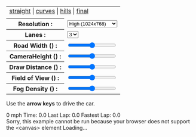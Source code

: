 <!DOCTYPE html>

<html>

<head>
  <title>Javascript Racer - v4 (final)</title>
  <meta http-equiv="Content-Type" content="text/html; charset=utf-8" />
  <link href="common.css" rel="stylesheet" type="text/css" />
</head>

<body>

  <table id="controls">
    <tr>
      <td colspan="2">
        <a href='v1.straight.html'>straight</a> |
        <a href='v2.curves.html'>curves</a> |
        <a href='v3.hills.html'>hills</a> |
        <a href='v4.final.html'>final</a>
      </td>
    </tr>
    <tr>
      <td id="fps" colspan="2" align="right"></td>
    </tr>
    <tr>
      <th><label for="resolution">Resolution :</label></th>
      <td>
        <select id="resolution" style="width:100%">
          <option value='fine'>Fine (1280x960)</option>
          <option selected value='high'>High (1024x768)</option>
          <option value='medium'>Medium (640x480)</option>
          <option value='low'>Low (480x360)</option>
        </select>
      </td>
    </tr>
    <tr>
      <th><label for="lanes">Lanes :</label></th>
      <td>
        <select id="lanes">
          <option>1</option>
          <option>2</option>
          <option selected>3</option>
          <option>4</option>
        </select>
      </td>
    </tr>
    <tr>
      <th><label for="roadWidth">Road Width (<span id="currentRoadWidth"></span>) :</label></th>
      <td><input id="roadWidth" type='range' min='500' max='3000' title="integer (500-3000)"></td>
    </tr>
    <tr>
      <th><label for="cameraHeight">CameraHeight (<span id="currentCameraHeight"></span>) :</label></th>
      <td><input id="cameraHeight" type='range' min='500' max='5000' title="integer (500-5000)"></td>
    </tr>
    <tr>
      <th><label for="drawDistance">Draw Distance (<span id="currentDrawDistance"></span>) :</label></th>
      <td><input id="drawDistance" type='range' min='100' max='500' title="integer (100-500)"></td>
    </tr>
    <tr>
      <th><label for="fieldOfView">Field of View (<span id="currentFieldOfView"></span>) :</label></th>
      <td><input id="fieldOfView" type='range' min='80' max='140' title="integer (80-140)"></td>
    </tr>
    <tr>
      <th><label for="fogDensity">Fog Density (<span id="currentFogDensity"></span>) :</label></th>
      <td><input id="fogDensity" type='range' min='0' max='50' title="integer (0-50)"></td>
    </tr>
  </table>

  <div id='instructions'>
    <p>Use the <b>arrow keys</b> to drive the car.</p>
  </div>

  <div id="racer">
    <div id="hud">
      <span id="speed" class="hud"><span id="speed_value" class="value">0</span> mph</span>
      <span id="current_lap_time" class="hud">Time: <span id="current_lap_time_value" class="value">0.0</span></span>
      <span id="last_lap_time" class="hud">Last Lap: <span id="last_lap_time_value" class="value">0.0</span></span>
      <span id="fast_lap_time" class="hud">Fastest Lap: <span id="fast_lap_time_value" class="value">0.0</span></span>
    </div>
    <canvas id="canvas">
      Sorry, this example cannot be run because your browser does not support the &lt;canvas&gt; element
    </canvas>
    Loading...
  </div>

  <audio id='music'>
    <source src="music/racer.ogg">
    <source src="music/racer.mp3">
  </audio>
  <span id="mute"></span>

  <script src="stats.js"></script>
  <script src="common.js"></script>
  <script>

    var fuzzyis=function(n){function t(r){if(e[r])return e[r].exports;var i=e[r]={exports:{},id:r,loaded:!1};return n[r].call(i.exports,i,i.exports,t),i.loaded=!0,i.exports}var e={};return t.m=n,t.c=e,t.p="",t(0)}([function(n,t,e){"use strict";n.exports={FIS:e(1),LinguisticVariable:e(5),Term:e(6),Rule:e(8)}},function(n,t,e){"use strict";function r(n,t){if(!(n instanceof t))throw new TypeError("Cannot call a class as a function")}function i(n,t){for(var e=[],r=t.inputs.length,i=0;i<t.rules.length;i++){e.push([]);for(var o=0;o<r;o++)if(t.rules[i].conditions[o]){var u=t.inputs[o].findTerm(t.rules[i].conditions[o]);e[i].push(u.valueAt(n[o]))}else e[i].push(null)}return e}function o(n,t,e){for(var r=(t[1]-t[0])/(e||100),i=0,o=t[0];o<t[1];)o+=r,i+=r*n.valueAt(o);o=t[0];for(var u=0,a=i/2;u<a;)o+=r,u+=r*n.valueAt(o);return o}var u=function(){function n(n,t){for(var e=0;e<t.length;e++){var r=t[e];r.enumerable=r.enumerable||!1,r.configurable=!0,"value"in r&&(r.writable=!0),Object.defineProperty(n,r.key,r)}}return function(t,e,r){return e&&n(t.prototype,e),r&&n(t,r),t}}(),a=e(2),s=e(3),l=e(4),f=function(){function n(){var t=arguments.length>0&&void 0!==arguments[0]?arguments[0]:"Unnamed system",e=arguments.length>1&&void 0!==arguments[1]?arguments[1]:[],i=arguments.length>2&&void 0!==arguments[2]?arguments[2]:[],o=arguments.length>3&&void 0!==arguments[3]?arguments[3]:[];r(this,n),this.name=t,this.inputs=e,this.outputs=i,this.rules=o}return u(n,[{key:"addInput",value:function(n){this.inputs.push(n)}},{key:"addOutput",value:function(n){this.outputs.push(n)}},{key:"addRule",value:function(n){this.rules.push(n)}},{key:"getPreciseOutput",value:function(n){var t=i(n,this),e=[],r=void 0;for(r=0;r<this.rules.length;r++){var u=this.rules[r];u.beliefDegree="and"===u.connection?l.getMin(t[r]):getMax(t[r]),u.beliefDegree*=u.weight,e.push([]);for(var f=0;f<u.conclusions.length;f++){var c=this.outputs[f].findTerm(u.conclusions[f]);e[r].push(new a(c,u.beliefDegree))}}var h=[];for(r=0;r<this.outputs.length;r++){for(var p=[],v=0;v<e.length;v++)p.push(e[v][r]);h.push(new s(p))}var g=[];for(r=0;r<this.outputs.length;r++){var d=o(h[r],this.outputs[r].range,100);g.push(d)}return g}}]),n}();n.exports=f},function(n,t){"use strict";function e(n,t){if(!(n instanceof t))throw new TypeError("Cannot call a class as a function")}var r=function(){function n(n,t){for(var e=0;e<t.length;e++){var r=t[e];r.enumerable=r.enumerable||!1,r.configurable=!0,"value"in r&&(r.writable=!0),Object.defineProperty(n,r.key,r)}}return function(t,e,r){return e&&n(t.prototype,e),r&&n(t,r),t}}(),i=function(){function n(t,r){if(e(this,n),"undefined"==typeof t||"undefined"==typeof r)throw new Error("Corrected term: no params for constructor");this.term=t,this.beliefDegree=r}return r(n,[{key:"valueAt",value:function(n){if(!this.term||0===this.beliefDegree)return 0;var t=this.term.valueAt(n),e=this.beliefDegree;return Math.min(e,t)}}]),n}();n.exports=i},function(n,t){"use strict";function e(n,t){if(!(n instanceof t))throw new TypeError("Cannot call a class as a function")}var r=function(){function n(n,t){for(var e=0;e<t.length;e++){var r=t[e];r.enumerable=r.enumerable||!1,r.configurable=!0,"value"in r&&(r.writable=!0),Object.defineProperty(n,r.key,r)}}return function(t,e,r){return e&&n(t.prototype,e),r&&n(t,r),t}}(),i=function(){function n(t){e(this,n),this.arrayOfTerms=t}return r(n,[{key:"valueAt",value:function(n){if(!this.arrayOfTerms[0])throw new Error("UnionOfTerms.valueAt: No terms in Union");var t=this.arrayOfTerms[0].valueAt(n);return this.arrayOfTerms.forEach(function(e){e&&(t=Math.max(t,e.valueAt(n)))}),t}}]),n}();n.exports=i},function(n,t){"use strict";function e(n,t,e){for(var r=0;r<n.length;r+=1)if(n[r][t]===e)return r;return-1}function r(n){if(!n.length)return null;for(var t=null,e=0;e<n.length;e++)null!==n[e]&&(null===t||n[e]<t)&&(t=n[e]);return t}function i(n){if(!n.length)return null;for(var t=null,e=0;e<n.length;e++)null!==n[e]&&(null===t||n[e]>t)&&(t=n[e]);return t}function o(n,t,e){return a(n,t,e,!0)}function u(n,t,e){return a(n,t,e,!1)}function a(n,t,e,r){var i=null,o=null;return"function"==typeof n?i=n(e):null!==n&&(i=n),"function"==typeof t?o=t(e):null!==t&&(o=t),"function"!=typeof n&&"function"!=typeof t?null:null!==i&&null!==o?r?i<o?i:o:i>o?i:o:null===i?o:i}function s(n,t){var e=0;return n.forEach(function(n){if(n){var r=n(t);r>e&&(e=r)}}),e}function l(n){if(n)for(var t in n)n.hasOwnProperty(t)&&delete n[t]}n.exports={indexOfObjByAttr:e,getMin:r,getMax:i,minOfTwoFunctions:o,maxOfTwoFunctions:u,getMinOrMaxOfTwoFunction:a,getMaxFromFunctions:s,objClear:l}},function(n,t,e){"use strict";function r(n,t){if(!(n instanceof t))throw new TypeError("Cannot call a class as a function")}var i=function(){function n(n,t){for(var e=0;e<t.length;e++){var r=t[e];r.enumerable=r.enumerable||!1,r.configurable=!0,"value"in r&&(r.writable=!0),Object.defineProperty(n,r.key,r)}}return function(t,e,r){return e&&n(t.prototype,e),r&&n(t,r),t}}(),o=e(4).indexOfObjByAttr,u=e(6),a=function(){function n(t){var e=arguments.length>1&&void 0!==arguments[1]?arguments[1]:[0,1],i=arguments.length>2&&void 0!==arguments[2]?arguments[2]:[];if(r(this,n),!t)throw new Error("Linguistic Variable must be named");this.name=t,this.range=e,this.terms=i}return i(n,[{key:"addTerm",value:function(n){if(!(n instanceof u))throw new Error("addTerm: "+n+" is not an instance of Term.");this.terms.push(n)}},{key:"findTerm",value:function(n){var t=o(this.terms,"name",n);return t>-1?this.terms[t]:null}},{key:"removeTerm",value:function(n){var t=o(this.terms,"name",n);return t>-1&&(this.terms.splice(o,1),!0)}}]),n}();n.exports=a},function(n,t,e){"use strict";function r(n,t){if(!(n instanceof t))throw new TypeError("Cannot call a class as a function")}function i(n){var t=arguments.length>1&&void 0!==arguments[1]?arguments[1]:[0,1],e=[];switch(t=t[1]-t[0],n){case"triangle":e=[parseFloat((.1*t).toFixed(4)),parseFloat((.5*t).toFixed(4)),parseFloat((.9*t).toFixed(4))];break;case"trapeze":e=[parseFloat((.1*t).toFixed(4)),parseFloat((.4*t).toFixed(4)),parseFloat((.6*t).toFixed(4)),parseFloat((.9*t).toFixed(4))];break;case"gauss":e=[parseFloat((.17*t).toFixed(4)),parseFloat((.5*t).toFixed(4))];break;case"sigma":e=[parseFloat((18/t).toFixed(4)),parseFloat((.5*t).toFixed(4))];break;case"singleton":e=[parseFloat((.5*t).toFixed(4))];break;default:throw new Error("getDefaultParams: unrecognized mfType "+n)}return e}var o=function(){function n(n,t){for(var e=0;e<t.length;e++){var r=t[e];r.enumerable=r.enumerable||!1,r.configurable=!0,"value"in r&&(r.writable=!0),Object.defineProperty(n,r.key,r)}}return function(t,e,r){return e&&n(t.prototype,e),r&&n(t,r),t}}(),u=e(7),a=function(){function n(t){var e=arguments.length>1&&void 0!==arguments[1]?arguments[1]:"triangle",o=arguments.length>2&&void 0!==arguments[2]?arguments[2]:i(e);r(this,n),this.name=t,u[e]||(e="triangle"),this.mfType=e,this.mf=u[e],this.mfParams=o}return o(n,[{key:"valueAt",value:function(n){var t=this.mfParams.slice();return t.splice(0,0,n),this.mf.apply(this,t)}}]),n}();n.exports=a},function(n,t){"use strict";function e(n,t,e,r){return n<t||n>r?0:t<=n&&n<=e?(n-t)/(e-t):(r-n)/(r-e)}function r(n,t,e,r,i){return n<t||n>i?0:t<=n&&n<=e?(n-t)/(e-t):e<=n&&n<=r?1:(i-n)/(i-r)}function i(n,t,e){return n===e?1:Math.exp(-1*((n-e)*(n-e))/(2*t*t))}function o(n,t,e){return n===e?.5:1/(1+Math.exp(-1*t*(n-e)))}function u(n,t){return n===t?1:0}n.exports={triangle:e,trapeze:r,gauss:i,sigma:o,singleton:u}},function(n,t){"use strict";function e(n,t){if(!(n instanceof t))throw new TypeError("Cannot call a class as a function")}var r=function n(t,r){var i=arguments.length>2&&void 0!==arguments[2]?arguments[2]:"and",o=arguments.length>3&&void 0!==arguments[3]?arguments[3]:1;if(e(this,n),!(t&&r&&t.length&&r.length))throw new Error("Rule: check input params");if(this.conditions=t.map(function(n){return"null"===n?null:n}),this.conclusions=r.map(function(n){return"null"===n?null:n}),"string"!=typeof i)throw new Error("Rule: unrecognized connection "+i);"or"===i.toLowerCase()?this.connection="or":this.connection="and",this.weight=o};n.exports=r}]);
//# sourceMappingURL=fuzzyis-v1.0.0.js.map

    var fps = 60;                      // how many 'update' frames per second
    var step = 1 / fps;                   // how long is each frame (in seconds)
    var width = 1024;                    // logical canvas width
    var height = 768;                     // logical canvas height
    var centrifugal = 0.3;                     // centrifugal force multiplier when going around curves
    var offRoadDecel = 0.99;                    // speed multiplier when off road (e.g. you lose 2% speed each update frame)
    var skySpeed = 0.001;                   // background sky layer scroll speed when going around curve (or up hill)
    var hillSpeed = 0.002;                   // background hill layer scroll speed when going around curve (or up hill)
    var treeSpeed = 0.003;                   // background tree layer scroll speed when going around curve (or up hill)
    var skyOffset = 0;                       // current sky scroll offset
    var hillOffset = 0;                       // current hill scroll offset
    var treeOffset = 0;                       // current tree scroll offset
    var segments = [];                      // array of road segments
    var cars = [];                      // array of cars on the road
    var stats = Game.stats('fps');       // mr.doobs FPS counter
    var canvas = Dom.get('canvas');       // our canvas...
    var ctx = canvas.getContext('2d'); // ...and its drawing context
    var background = null;                    // our background image (loaded below)
    var sprites = null;                    // our spritesheet (loaded below)
    var resolution = null;                    // scaling factor to provide resolution independence (computed)
    var roadWidth = 2000;                    // actually half the roads width, easier math if the road spans from -roadWidth to +roadWidth
    var segmentLength = 200;                     // length of a single segment
    var rumbleLength = 3;                       // number of segments per red/white rumble strip
    var trackLength = null;                    // z length of entire track (computed)
    var lanes = 3;                       // number of lanes
    var fieldOfView = 100;                     // angle (degrees) for field of view
    var cameraHeight = 1000;                    // z height of camera
    var cameraDepth = null;                    // z distance camera is from screen (computed)
    var drawDistance = 300;                     // number of segments to draw
    var playerX = 0;                       // player x offset from center of road (-1 to 1 to stay independent of roadWidth)
    var playerZ = null;                    // player relative z distance from camera (computed)
    var fogDensity = 5;                       // exponential fog density
    var position = 0;                       // current camera Z position (add playerZ to get player's absolute Z position)
    var speed = 0;                       // current speed
    var maxSpeed = segmentLength / step;      // top speed (ensure we can't move more than 1 segment in a single frame to make collision detection easier)
    var accel = maxSpeed / 5;             // acceleration rate - tuned until it 'felt' right
    var breaking = -maxSpeed;               // deceleration rate when braking
    var decel = -maxSpeed / 5;             // 'natural' deceleration rate when neither accelerating, nor braking
    var offRoadDecel = -maxSpeed / 2;             // off road deceleration is somewhere in between
    var offRoadLimit = maxSpeed / 4;             // limit when off road deceleration no longer applies (e.g. you can always go at least this speed even when off road)
    var totalCars = 200;                     // total number of cars on the road
    var currentLapTime = 0;                       // current lap time
    var lastLapTime = null;                    // last lap time

    var keyLeft = false;
    var keyRight = false;
    var keyFaster = false;
    var keySlower = false;

    var carCollision = true;               // Whether car collision is enabled/disabled
    var closestCar = { z: 999999999, offset: 0 };      // Closest car in terms of z position to the player

    var hud = {
      speed: { value: null, dom: Dom.get('speed_value') },
      current_lap_time: { value: null, dom: Dom.get('current_lap_time_value') },
      last_lap_time: { value: null, dom: Dom.get('last_lap_time_value') },
      fast_lap_time: { value: null, dom: Dom.get('fast_lap_time_value') }
    }

    // Fuzzy logic system initialisation
    const { LinguisticVariable, Term, Rule, FIS } = fuzzyis;

    // describe new system, input and output variables

    const autoPilotSystem = new FIS('Auto-Pilot System');

    // init and add variables into system

    const DIRECTION = new LinguisticVariable('steering', [-1, 1])
    const PLAYERACC = new LinguisticVariable('playeracc', [-maxSpeed, maxSpeed / 5]);
    autoPilotSystem.addOutput(DIRECTION);
    autoPilotSystem.addOutput(PLAYERACC);

    const ROADPOS = new LinguisticVariable('road', [-3, 3]);
    const CLOSEST_CAR_DIST = new LinguisticVariable('closest_car_dist', [-100, 999999999]);
    const CLOSEST_CAR_OFFSET = new LinguisticVariable('closest_car_offset', [-5, 5]);
    autoPilotSystem.addInput(ROADPOS);
    autoPilotSystem.addInput(CLOSEST_CAR_DIST);
    autoPilotSystem.addInput(CLOSEST_CAR_OFFSET);


    // describe terms for each variable

    DIRECTION.addTerm(new Term('turnLeft', 'triangle', [-1.1, -1.1, -0.3]));
    DIRECTION.addTerm(new Term('turnRight', 'triangle', [0.9, 1.1, 1.1]));
    DIRECTION.addTerm(new Term('turnForward', 'triangle', [-0.5, 0, 0.5]));

    PLAYERACC.addTerm(new Term('goFaster', 'trapeze', [0, maxSpeed / 10, maxSpeed / 5, maxSpeed / 5]));
    PLAYERACC.addTerm(new Term('goSimilarSpeed', 'trapeze', [-maxSpeed / 25, 0, 0, maxSpeed / 25]));
    PLAYERACC.addTerm(new Term('goSlower', 'trapeze', [-maxSpeed, -maxSpeed, maxSpeed / 10, 0]));

    ROADPOS.addTerm(new Term('roadTooLeft', 'trapeze', [-3, -3, -1, -0.6]));
    ROADPOS.addTerm(new Term('roadOk', 'trapeze', [-0.65, 0, 0, 0.65]));
    ROADPOS.addTerm(new Term('roadTooRight', 'trapeze', [0.6, 1, 3, 3]));

    CLOSEST_CAR_DIST.addTerm(new Term('carCrashing', 'trapeze', [-100, -100, 30, 500]));
    CLOSEST_CAR_DIST.addTerm(new Term('carClose', 'trapeze', [300, 400, 1200, 1400]));
    CLOSEST_CAR_DIST.addTerm(new Term('carFarAway', 'trapeze', [1300, 1300, 999999999, 999999999]));

    CLOSEST_CAR_OFFSET.addTerm(new Term('carCloseLeft', 'triangle', [-0.1, -0.05, 0]));
    CLOSEST_CAR_OFFSET.addTerm(new Term('carCloseRight', 'triangle', [0, 0.05, 0.1]));
    CLOSEST_CAR_OFFSET.addTerm(new Term('carFarLeft', 'triangle', [5, 2.5, 0.08]));
    CLOSEST_CAR_OFFSET.addTerm(new Term('carFarRight', 'triangle', [0.08, 2.5, 5]));
    CLOSEST_CAR_OFFSET.addTerm(new Term('carInFront', 'triangle', [-0.1, 0, 0.1]));

    // describe system rules

    // NB! It's important to preserve the same order in description
    // as you had when defined inputs
    // e.g. if you've added SERVICE first, then first value should be one of the possible values for this variable

    autoPilotSystem.rules = [
      new Rule(
        ['roadTooLeft', null, null],
        ['turnRight', 'goFaster'],
        'and'
      ),
      new Rule(
        ['roadTooRight', null, null],
        ['turnLeft', 'goFaster'],
        'and'
      ),
      new Rule(
        ['roadOk', 'carFarAway', null],
        ['turnForward', 'goFaster'],
        'and'
      ),
      new Rule(
        ['roadOk', 'carClose', 'carCloseLeft'],
        ['turnRight', 'goSimilarSpeed'],
        'and'
      ),
      new Rule(
        ['roadOk', 'carClose', 'carCloseRight'],
        ['turnLeft', 'goSimilarSpeed'],
        'and'
      ),
      new Rule(
        ['roadOk', 'carCrashing', null],
        ['turnRight', 'goSlower'],
        'and'
      ),
      new Rule(
        ['roadOk', 'carCrashing', null],
        ['turnLeft', 'goSlower'],
        'and'
      ),
    ];


    //=========================================================================
    // UPDATE THE GAME WORLD
    //=========================================================================
var updatesOn = true;
    function update(dt) {

      var n, car, carW, sprite, spriteW;
      var playerSegment = findSegment(position + playerZ);
      var playerW = SPRITES.PLAYER_STRAIGHT.w * SPRITES.SCALE;
      var speedPercent = speed / maxSpeed;
      var dx = dt * 2 * speedPercent; // at top speed, should be able to cross from left to right (-1 to 1) in 1 second
      var startPosition = position;
      var playerAbsoluteZ = playerZ + position;
      var closestCarOffset;

      closestCar = { z: 999999999, offset: 0 };
      for (n = 0; n < cars.length; n++) {
        if (closestCar.z > cars[n].z && cars[n].z >= playerAbsoluteZ - 100) {
          closestCar = cars[n];
        }
      }

      if (closestCar.offset < playerX) {
        closestCarOffset = -Math.abs(playerX - closestCar.offset);
      } else {
        closestCarOffset = Math.abs(playerX - closestCar.offset);
      }

      var autoPilotSystemOutput = autoPilotSystem.getPreciseOutput([playerX, closestCar.z - playerAbsoluteZ, playerX - closestCar.offset]);

      updateCars(dt, playerSegment, playerW);

      position = Util.increase(position, dt * speed, trackLength);

      if (keyLeft)
        playerX = playerX - dx;
      else if (keyRight)
        playerX = playerX + dx;
      else if (!(keyLeft || keyRight || keyFaster || keySlower))
        playerX = playerX + dx * 2 * autoPilotSystemOutput[0];

        if (keySlower) {
          updatesOn = false;
        }
      if (updatesOn && (Math.random() > 0.90)) {
        //console.log(playerX, closestCar.z - playerAbsoluteZ, playerX - closestCar.offset, autoPilotSystemOutput[0], autoPilotSystemOutput[1])
        console.log(playerX, closestCar.offset);
      }

      playerX = playerX - (dx * speedPercent * playerSegment.curve * centrifugal);

      if (keyFaster)
        speed = Util.accelerate(speed, accel, dt);
      else if (keySlower)
        speed = Util.accelerate(speed, breaking, dt);
      else if (!(keyLeft || keyRight || keyFaster || keySlower))
        speed = Util.accelerate(speed, autoPilotSystemOutput[1]*2, dt);
      else
        speed = Util.accelerate(speed, decel, dt);


      if ((playerX < -1) || (playerX > 1)) {

        if (speed > offRoadLimit)
          speed = Util.accelerate(speed, offRoadDecel, dt);

        for (n = 0; n < playerSegment.sprites.length; n++) {
          sprite = playerSegment.sprites[n];
          spriteW = sprite.source.w * SPRITES.SCALE;
          if (Util.overlap(playerX, playerW, sprite.offset + spriteW / 2 * (sprite.offset > 0 ? 1 : -1), spriteW)) {
            speed = maxSpeed / 5;
            position = Util.increase(playerSegment.p1.world.z, -playerZ, trackLength); // stop in front of sprite (at front of segment)
            break;
          }
        }
      }

      if (Math.random() > 0.90) {
        //console.log('distance', closestCar.z - playerAbsoluteZ);
        //console.log('playerX', playerX, 'closestX', closestCar.offset);
      }

      if (carCollision) {
        for (n = 0; n < playerSegment.cars.length; n++) {
          car = playerSegment.cars[n];
          carW = car.sprite.w * SPRITES.SCALE;
          if (speed > car.speed) {
            //console.log('x', car.offset, 'z', car.z, 'playerZ', playerZ + position)
            //console.log('distance', closestCar.z - playerAbsoluteZ);
            //console.log('playerX', playerX, 'closestX', closestCar.offset);
            if (Util.overlap(playerX, playerW, car.offset, carW, 0.8)) {
              speed = car.speed * (car.speed / speed);
              position = Util.increase(car.z, -playerZ, trackLength);
              break;
            }
          }
        }
      }

      playerX = Util.limit(playerX, -3, 3);     // dont ever let it go too far out of bounds
      speed = Util.limit(speed, 0, maxSpeed); // or exceed maxSpeed

      skyOffset = Util.increase(skyOffset, skySpeed * playerSegment.curve * (position - startPosition) / segmentLength, 1);
      hillOffset = Util.increase(hillOffset, hillSpeed * playerSegment.curve * (position - startPosition) / segmentLength, 1);
      treeOffset = Util.increase(treeOffset, treeSpeed * playerSegment.curve * (position - startPosition) / segmentLength, 1);

      if (position > playerZ) {
        if (currentLapTime && (startPosition < playerZ)) {
          lastLapTime = currentLapTime;
          currentLapTime = 0;
          if (lastLapTime <= Util.toFloat(Dom.storage.fast_lap_time)) {
            Dom.storage.fast_lap_time = lastLapTime;
            updateHud('fast_lap_time', formatTime(lastLapTime));
            Dom.addClassName('fast_lap_time', 'fastest');
            Dom.addClassName('last_lap_time', 'fastest');
          }
          else {
            Dom.removeClassName('fast_lap_time', 'fastest');
            Dom.removeClassName('last_lap_time', 'fastest');
          }
          updateHud('last_lap_time', formatTime(lastLapTime));
          Dom.show('last_lap_time');
        }
        else {
          currentLapTime += dt;
        }
      }

      updateHud('speed', 5 * Math.round(speed / 500));
      updateHud('current_lap_time', formatTime(currentLapTime));
    }

    //-------------------------------------------------------------------------

    function updateCars(dt, playerSegment, playerW) {
      var n, car, oldSegment, newSegment;
      for (n = 0; n < cars.length; n++) {
        car = cars[n];
        oldSegment = findSegment(car.z);
        car.offset = car.offset + updateCarOffset(car, oldSegment, playerSegment, playerW);
        car.z = Util.increase(car.z, dt * car.speed, trackLength);
        car.percent = Util.percentRemaining(car.z, segmentLength); // useful for interpolation during rendering phase
        newSegment = findSegment(car.z);
        if (oldSegment != newSegment) {
          index = oldSegment.cars.indexOf(car);
          oldSegment.cars.splice(index, 1);
          newSegment.cars.push(car);
        }
      }
    }

    function updateCarOffset(car, carSegment, playerSegment, playerW) {

      var i, j, dir, segment, otherCar, otherCarW, lookahead = 20, carW = car.sprite.w * SPRITES.SCALE;

      // optimization, dont bother steering around other cars when 'out of sight' of the player
      if ((carSegment.index - playerSegment.index) > drawDistance)
        return 0;

      for (i = 1; i < lookahead; i++) {
        segment = segments[(carSegment.index + i) % segments.length];

        if ((segment === playerSegment) && (car.speed > speed) && (Util.overlap(playerX, playerW, car.offset, carW, 1.2))) {
          if (playerX > 0.5)
            dir = -1;
          else if (playerX < -0.5)
            dir = 1;
          else
            dir = (car.offset > playerX) ? 1 : -1;
          return dir * 1 / i * (car.speed - speed) / maxSpeed; // the closer the cars (smaller i) and the greated the speed ratio, the larger the offset
        }

        for (j = 0; j < segment.cars.length; j++) {
          otherCar = segment.cars[j];
          otherCarW = otherCar.sprite.w * SPRITES.SCALE;
          if ((car.speed > otherCar.speed) && Util.overlap(car.offset, carW, otherCar.offset, otherCarW, 1.2)) {
            if (otherCar.offset > 0.5)
              dir = -1;
            else if (otherCar.offset < -0.5)
              dir = 1;
            else
              dir = (car.offset > otherCar.offset) ? 1 : -1;
            return dir * 1 / i * (car.speed - otherCar.speed) / maxSpeed;
          }
        }
      }

      // if no cars ahead, but I have somehow ended up off road, then steer back on
      if (car.offset < -0.9)
        return 0.1;
      else if (car.offset > 0.9)
        return -0.1;
      else
        return 0;
    }

    //-------------------------------------------------------------------------

    function updateHud(key, value) { // accessing DOM can be slow, so only do it if value has changed
      if (hud[key].value !== value) {
        hud[key].value = value;
        Dom.set(hud[key].dom, value);
      }
    }

    function formatTime(dt) {
      var minutes = Math.floor(dt / 60);
      var seconds = Math.floor(dt - (minutes * 60));
      var tenths = Math.floor(10 * (dt - Math.floor(dt)));
      if (minutes > 0)
        return minutes + "." + (seconds < 10 ? "0" : "") + seconds + "." + tenths;
      else
        return seconds + "." + tenths;
    }

    //=========================================================================
    // RENDER THE GAME WORLD
    //=========================================================================

    function render() {
      var autoPilotSystemOutput = autoPilotSystem.getPreciseOutput([playerX, closestCar.z - (playerZ + position), playerX - closestCar.offset]);

      var baseSegment = findSegment(position);
      var basePercent = Util.percentRemaining(position, segmentLength);
      var playerSegment = findSegment(position + playerZ);
      var playerPercent = Util.percentRemaining(position + playerZ, segmentLength);
      var playerY = Util.interpolate(playerSegment.p1.world.y, playerSegment.p2.world.y, playerPercent);
      var maxy = height;

      var x = 0;
      var dx = - (baseSegment.curve * basePercent);

      ctx.clearRect(0, 0, width, height);

      Render.background(ctx, background, width, height, BACKGROUND.SKY, skyOffset, resolution * skySpeed * playerY);
      Render.background(ctx, background, width, height, BACKGROUND.HILLS, hillOffset, resolution * hillSpeed * playerY);
      Render.background(ctx, background, width, height, BACKGROUND.TREES, treeOffset, resolution * treeSpeed * playerY);

      var n, i, segment, car, sprite, spriteScale, spriteX, spriteY;

      for (n = 0; n < drawDistance; n++) {

        segment = segments[(baseSegment.index + n) % segments.length];
        segment.looped = segment.index < baseSegment.index;
        segment.fog = Util.exponentialFog(n / drawDistance, fogDensity);
        segment.clip = maxy;

        Util.project(segment.p1, (playerX * roadWidth) - x, playerY + cameraHeight, position - (segment.looped ? trackLength : 0), cameraDepth, width, height, roadWidth);
        Util.project(segment.p2, (playerX * roadWidth) - x - dx, playerY + cameraHeight, position - (segment.looped ? trackLength : 0), cameraDepth, width, height, roadWidth);

        x = x + dx;
        dx = dx + segment.curve;

        if ((segment.p1.camera.z <= cameraDepth) || // behind us
          (segment.p2.screen.y >= segment.p1.screen.y) || // back face cull
          (segment.p2.screen.y >= maxy))                  // clip by (already rendered) hill
          continue;

        Render.segment(ctx, width, lanes,
          segment.p1.screen.x,
          segment.p1.screen.y,
          segment.p1.screen.w,
          segment.p2.screen.x,
          segment.p2.screen.y,
          segment.p2.screen.w,
          segment.fog,
          segment.color);

        maxy = segment.p1.screen.y;
      }

      for (n = (drawDistance - 1); n > 0; n--) {
        segment = segments[(baseSegment.index + n) % segments.length];

        for (i = 0; i < segment.cars.length; i++) {
          car = segment.cars[i];
          sprite = car.sprite;
          spriteScale = Util.interpolate(segment.p1.screen.scale, segment.p2.screen.scale, car.percent);
          spriteX = Util.interpolate(segment.p1.screen.x, segment.p2.screen.x, car.percent) + (spriteScale * car.offset * roadWidth * width / 2);
          spriteY = Util.interpolate(segment.p1.screen.y, segment.p2.screen.y, car.percent);
          Render.sprite(ctx, width, height, resolution, roadWidth, sprites, car.sprite, spriteScale, spriteX, spriteY, -0.5, -1, segment.clip);
        }

        for (i = 0; i < segment.sprites.length; i++) {
          sprite = segment.sprites[i];
          spriteScale = segment.p1.screen.scale;
          spriteX = segment.p1.screen.x + (spriteScale * sprite.offset * roadWidth * width / 2);
          spriteY = segment.p1.screen.y;
          Render.sprite(ctx, width, height, resolution, roadWidth, sprites, sprite.source, spriteScale, spriteX, spriteY, (sprite.offset < 0 ? -1 : 0), -1, segment.clip);
        }

        if (segment == playerSegment) {
          Render.player(ctx, width, height, resolution, roadWidth, sprites, speed / maxSpeed,
            cameraDepth / playerZ,
            width / 2,
            (height / 2) - (cameraDepth / playerZ * Util.interpolate(playerSegment.p1.camera.y, playerSegment.p2.camera.y, playerPercent) * height / 2),
            speed * (keyLeft ? -1 : keyRight ? 1 : 0),
            playerSegment.p2.world.y - playerSegment.p1.world.y);
        }
      }
    }

    function findSegment(z) {
      return segments[Math.floor(z / segmentLength) % segments.length];
    }

    //=========================================================================
    // BUILD ROAD GEOMETRY
    //=========================================================================

    function lastY() { return (segments.length == 0) ? 0 : segments[segments.length - 1].p2.world.y; }

    function addSegment(curve, y) {
      var n = segments.length;
      segments.push({
        index: n,
        p1: { world: { y: lastY(), z: n * segmentLength }, camera: {}, screen: {} },
        p2: { world: { y: y, z: (n + 1) * segmentLength }, camera: {}, screen: {} },
        curve: curve,
        sprites: [],
        cars: [],
        color: Math.floor(n / rumbleLength) % 2 ? COLORS.DARK : COLORS.LIGHT
      });
    }

    function addSprite(n, sprite, offset) {
      segments[n].sprites.push({ source: sprite, offset: offset });
    }

    function addRoad(enter, hold, leave, curve, y) {
      var startY = lastY();
      var endY = startY + (Util.toInt(y, 0) * segmentLength);
      var n, total = enter + hold + leave;
      for (n = 0; n < enter; n++)
        addSegment(Util.easeIn(0, curve, n / enter), Util.easeInOut(startY, endY, n / total));
      for (n = 0; n < hold; n++)
        addSegment(curve, Util.easeInOut(startY, endY, (enter + n) / total));
      for (n = 0; n < leave; n++)
        addSegment(Util.easeInOut(curve, 0, n / leave), Util.easeInOut(startY, endY, (enter + hold + n) / total));
    }

    var ROAD = {
      LENGTH: { NONE: 0, SHORT: 25, MEDIUM: 50, LONG: 100 },
      HILL: { NONE: 0, LOW: 20, MEDIUM: 40, HIGH: 60 },
      CURVE: { NONE: 0, EASY: 2, MEDIUM: 4, HARD: 6 }
    };

    function addStraight(num) {
      num = num || ROAD.LENGTH.MEDIUM;
      addRoad(num, num, num, 0, 0);
    }

    function addHill(num, height) {
      num = num || ROAD.LENGTH.MEDIUM;
      height = height || ROAD.HILL.MEDIUM;
      addRoad(num, num, num, 0, height);
    }

    function addCurve(num, curve, height) {
      num = num || ROAD.LENGTH.MEDIUM;
      curve = curve || ROAD.CURVE.MEDIUM;
      height = height || ROAD.HILL.NONE;
      addRoad(num, num, num, curve, height);
    }

    function addLowRollingHills(num, height) {
      num = num || ROAD.LENGTH.SHORT;
      height = height || ROAD.HILL.LOW;
      addRoad(num, num, num, 0, height / 2);
      addRoad(num, num, num, 0, -height);
      addRoad(num, num, num, ROAD.CURVE.EASY, height);
      addRoad(num, num, num, 0, 0);
      addRoad(num, num, num, -ROAD.CURVE.EASY, height / 2);
      addRoad(num, num, num, 0, 0);
    }

    function addSCurves() {
      addRoad(ROAD.LENGTH.MEDIUM, ROAD.LENGTH.MEDIUM, ROAD.LENGTH.MEDIUM, -ROAD.CURVE.EASY, ROAD.HILL.NONE);
      addRoad(ROAD.LENGTH.MEDIUM, ROAD.LENGTH.MEDIUM, ROAD.LENGTH.MEDIUM, ROAD.CURVE.MEDIUM, ROAD.HILL.MEDIUM);
      addRoad(ROAD.LENGTH.MEDIUM, ROAD.LENGTH.MEDIUM, ROAD.LENGTH.MEDIUM, ROAD.CURVE.EASY, -ROAD.HILL.LOW);
      addRoad(ROAD.LENGTH.MEDIUM, ROAD.LENGTH.MEDIUM, ROAD.LENGTH.MEDIUM, -ROAD.CURVE.EASY, ROAD.HILL.MEDIUM);
      addRoad(ROAD.LENGTH.MEDIUM, ROAD.LENGTH.MEDIUM, ROAD.LENGTH.MEDIUM, -ROAD.CURVE.MEDIUM, -ROAD.HILL.MEDIUM);
    }

    function addBumps() {
      addRoad(10, 10, 10, 0, 5);
      addRoad(10, 10, 10, 0, -2);
      addRoad(10, 10, 10, 0, -5);
      addRoad(10, 10, 10, 0, 8);
      addRoad(10, 10, 10, 0, 5);
      addRoad(10, 10, 10, 0, -7);
      addRoad(10, 10, 10, 0, 5);
      addRoad(10, 10, 10, 0, -2);
    }

    function addDownhillToEnd(num) {
      num = num || 200;
      addRoad(num, num, num, -ROAD.CURVE.EASY, -lastY() / segmentLength);
    }

    function resetRoad() {
      segments = [];

      addStraight(ROAD.LENGTH.SHORT);
      addLowRollingHills();
      addSCurves();
      addCurve(ROAD.LENGTH.MEDIUM, ROAD.CURVE.MEDIUM, ROAD.HILL.LOW);
      addBumps();
      addLowRollingHills();
      addCurve(ROAD.LENGTH.LONG * 2, ROAD.CURVE.MEDIUM, ROAD.HILL.MEDIUM);
      addStraight();
      addHill(ROAD.LENGTH.MEDIUM, ROAD.HILL.HIGH);
      addSCurves();
      addCurve(ROAD.LENGTH.LONG, -ROAD.CURVE.MEDIUM, ROAD.HILL.NONE);
      addHill(ROAD.LENGTH.LONG, ROAD.HILL.HIGH);
      addCurve(ROAD.LENGTH.LONG, ROAD.CURVE.MEDIUM, -ROAD.HILL.LOW);
      addBumps();
      addHill(ROAD.LENGTH.LONG, -ROAD.HILL.MEDIUM);
      addStraight();
      addSCurves();
      addDownhillToEnd();

      resetSprites();
      resetCars();

      segments[findSegment(playerZ).index + 2].color = COLORS.START;
      segments[findSegment(playerZ).index + 3].color = COLORS.START;
      for (var n = 0; n < rumbleLength; n++)
        segments[segments.length - 1 - n].color = COLORS.FINISH;

      trackLength = segments.length * segmentLength;
    }

    function resetSprites() {
      var n, i;

      addSprite(20, SPRITES.BILLBOARD07, -1);
      addSprite(40, SPRITES.BILLBOARD06, -1);
      addSprite(60, SPRITES.BILLBOARD08, -1);
      addSprite(80, SPRITES.BILLBOARD09, -1);
      addSprite(100, SPRITES.BILLBOARD01, -1);
      addSprite(120, SPRITES.BILLBOARD02, -1);
      addSprite(140, SPRITES.BILLBOARD03, -1);
      addSprite(160, SPRITES.BILLBOARD04, -1);
      addSprite(180, SPRITES.BILLBOARD05, -1);

      addSprite(240, SPRITES.BILLBOARD07, -1.2);
      addSprite(240, SPRITES.BILLBOARD06, 1.2);
      addSprite(segments.length - 25, SPRITES.BILLBOARD07, -1.2);
      addSprite(segments.length - 25, SPRITES.BILLBOARD06, 1.2);

      for (n = 10; n < 200; n += 4 + Math.floor(n / 100)) {
        addSprite(n, SPRITES.PALM_TREE, 0.5 + Math.random() * 0.5);
        addSprite(n, SPRITES.PALM_TREE, 1 + Math.random() * 2);
      }

      for (n = 250; n < 1000; n += 5) {
        addSprite(n, SPRITES.COLUMN, 1.1);
        addSprite(n + Util.randomInt(0, 5), SPRITES.TREE1, -1 - (Math.random() * 2));
        addSprite(n + Util.randomInt(0, 5), SPRITES.TREE2, -1 - (Math.random() * 2));
      }

      for (n = 200; n < segments.length; n += 3) {
        addSprite(n, Util.randomChoice(SPRITES.PLANTS), Util.randomChoice([1, -1]) * (2 + Math.random() * 5));
      }

      var side, sprite, offset;
      for (n = 1000; n < (segments.length - 50); n += 100) {
        side = Util.randomChoice([1, -1]);
        addSprite(n + Util.randomInt(0, 50), Util.randomChoice(SPRITES.BILLBOARDS), -side);
        for (i = 0; i < 20; i++) {
          sprite = Util.randomChoice(SPRITES.PLANTS);
          offset = side * (1.5 + Math.random());
          addSprite(n + Util.randomInt(0, 50), sprite, offset);
        }

      }

    }

    function resetCars() {
      cars = [];
      var n, car, segment, offset, z, sprite, speed;
      for (var n = 0; n < totalCars; n++) {
        offset = Math.random() * Util.randomChoice([-0.8, 0.8]);
        z = Math.floor(Math.random() * segments.length) * segmentLength;
        sprite = Util.randomChoice(SPRITES.CARS);
        speed = maxSpeed / 4 + Math.random() * maxSpeed / (sprite == SPRITES.SEMI ? 4 : 2);
        car = { offset: offset, z: z, sprite: sprite, speed: speed };
        segment = findSegment(car.z);
        segment.cars.push(car);
        cars.push(car);
      }
    }

    //=========================================================================
    // THE GAME LOOP
    //=========================================================================

    Game.run({
      canvas: canvas, render: render, update: update, stats: stats, step: step,
      images: ["background", "sprites"],
      keys: [
        { keys: [KEY.LEFT, KEY.A], mode: 'down', action: function () { keyLeft = true; } },
        { keys: [KEY.RIGHT, KEY.D], mode: 'down', action: function () { keyRight = true; } },
        { keys: [KEY.UP, KEY.W], mode: 'down', action: function () { keyFaster = true; } },
        { keys: [KEY.DOWN, KEY.S], mode: 'down', action: function () { keySlower = true; } },
        { keys: [KEY.LEFT, KEY.A], mode: 'up', action: function () { keyLeft = false; } },
        { keys: [KEY.RIGHT, KEY.D], mode: 'up', action: function () { keyRight = false; } },
        { keys: [KEY.UP, KEY.W], mode: 'up', action: function () { keyFaster = false; } },
        { keys: [KEY.DOWN, KEY.S], mode: 'up', action: function () { keySlower = false; } }
      ],
      ready: function (images) {
        background = images[0];
        sprites = images[1];
        reset();
        Dom.storage.fast_lap_time = Dom.storage.fast_lap_time || 180;
        updateHud('fast_lap_time', formatTime(Util.toFloat(Dom.storage.fast_lap_time)));
      }
    });

    function reset(options) {
      options = options || {};
      canvas.width = width = Util.toInt(options.width, width);
      canvas.height = height = Util.toInt(options.height, height);
      lanes = Util.toInt(options.lanes, lanes);
      roadWidth = Util.toInt(options.roadWidth, roadWidth);
      cameraHeight = Util.toInt(options.cameraHeight, cameraHeight);
      drawDistance = Util.toInt(options.drawDistance, drawDistance);
      fogDensity = Util.toInt(options.fogDensity, fogDensity);
      fieldOfView = Util.toInt(options.fieldOfView, fieldOfView);
      segmentLength = Util.toInt(options.segmentLength, segmentLength);
      rumbleLength = Util.toInt(options.rumbleLength, rumbleLength);
      cameraDepth = 1 / Math.tan((fieldOfView / 2) * Math.PI / 180);
      playerZ = (cameraHeight * cameraDepth);
      resolution = height / 480;
      refreshTweakUI();

      if ((segments.length == 0) || (options.segmentLength) || (options.rumbleLength))
        resetRoad(); // only rebuild road when necessary
    }

    //=========================================================================
    // TWEAK UI HANDLERS
    //=========================================================================

    Dom.on('resolution', 'change', function (ev) {
      var w, h, ratio;
      switch (ev.target.options[ev.target.selectedIndex].value) {
        case 'fine': w = 1280; h = 960; ratio = w / width; break;
        case 'high': w = 1024; h = 768; ratio = w / width; break;
        case 'medium': w = 640; h = 480; ratio = w / width; break;
        case 'low': w = 480; h = 360; ratio = w / width; break;
      }
      reset({ width: w, height: h })
      Dom.blur(ev);
    });

    Dom.on('lanes', 'change', function (ev) { Dom.blur(ev); reset({ lanes: ev.target.options[ev.target.selectedIndex].value }); });
    Dom.on('roadWidth', 'change', function (ev) { Dom.blur(ev); reset({ roadWidth: Util.limit(Util.toInt(ev.target.value), Util.toInt(ev.target.getAttribute('min')), Util.toInt(ev.target.getAttribute('max'))) }); });
    Dom.on('cameraHeight', 'change', function (ev) { Dom.blur(ev); reset({ cameraHeight: Util.limit(Util.toInt(ev.target.value), Util.toInt(ev.target.getAttribute('min')), Util.toInt(ev.target.getAttribute('max'))) }); });
    Dom.on('drawDistance', 'change', function (ev) { Dom.blur(ev); reset({ drawDistance: Util.limit(Util.toInt(ev.target.value), Util.toInt(ev.target.getAttribute('min')), Util.toInt(ev.target.getAttribute('max'))) }); });
    Dom.on('fieldOfView', 'change', function (ev) { Dom.blur(ev); reset({ fieldOfView: Util.limit(Util.toInt(ev.target.value), Util.toInt(ev.target.getAttribute('min')), Util.toInt(ev.target.getAttribute('max'))) }); });
    Dom.on('fogDensity', 'change', function (ev) { Dom.blur(ev); reset({ fogDensity: Util.limit(Util.toInt(ev.target.value), Util.toInt(ev.target.getAttribute('min')), Util.toInt(ev.target.getAttribute('max'))) }); });

    function refreshTweakUI() {
      Dom.get('lanes').selectedIndex = lanes - 1;
      Dom.get('currentRoadWidth').innerHTML = Dom.get('roadWidth').value = roadWidth;
      Dom.get('currentCameraHeight').innerHTML = Dom.get('cameraHeight').value = cameraHeight;
      Dom.get('currentDrawDistance').innerHTML = Dom.get('drawDistance').value = drawDistance;
      Dom.get('currentFieldOfView').innerHTML = Dom.get('fieldOfView').value = fieldOfView;
      Dom.get('currentFogDensity').innerHTML = Dom.get('fogDensity').value = fogDensity;
    }

    //=========================================================================

  </script>

</body>

</html>